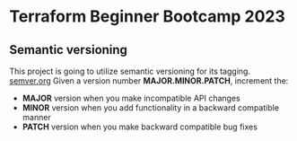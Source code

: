 # Terraform Beginner Bootcamp 2023

## Semantic versioning

This project is going to utilize semantic versioning for its tagging.
[semver.org](https://semver.org)
Given a version number **MAJOR.MINOR.PATCH**, increment the:

- **MAJOR** version when you make incompatible API changes
- **MINOR** version when you add functionality in a backward compatible manner
- **PATCH** version when you make backward compatible bug fixes